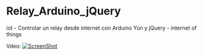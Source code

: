 # Relay_Arduino_jQuery
iot - Controlar un relay desde internet con Arduino Yún y jQuery - internet of things

Vdeo: [![ScreenShot](https://img.youtube.com/vi/5-rgOdB4d_8/0.jpg)](http://youtu.be/5-rgOdB4d_8)

